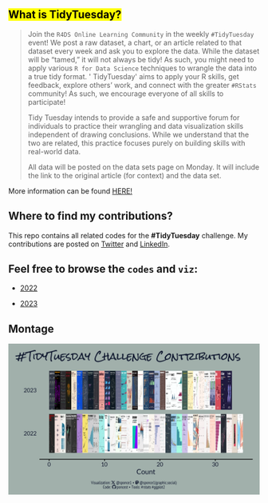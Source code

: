 
## <mark> What is TidyTuesday? </mark>

> Join the `R4DS Online Learning Community` in the weekly `#TidyTuesday` event! We post a raw dataset, a chart, or an article related to that dataset every week and ask you to explore the data. While the dataset will be “tamed,” it will not always be tidy! As such, you might need to apply various `R for Data Science` techniques to wrangle the data into a true tidy format. ' TidyTuesday' aims to apply your R skills, get feedback, explore others’ work, and connect with the greater `#RStats` community! As such, we encourage everyone of all skills to participate!
>
> Tidy Tuesday intends to provide a safe and supportive forum for individuals to practice their wrangling and data visualization skills independent of drawing conclusions. While we understand that the two are related, this practice focuses purely on building skills with real-world data.
>
> All data will be posted on the data sets page on Monday. It will include the link to the original article (for context) and the data set.
>

More information can be found [HERE!](https://github.com/rfordatascience/tidytuesday)


## Where to find my contributions?
This repo contains all related codes for the __#TidyTuesday__ challenge. My contributions are posted on [Twitter](https://twitter.com/sponce1) and [LinkedIn](https://www.linkedin.com/in/stevenponce/). 


## Feel free to browse the `codes` and `viz`:
* [2022](/2022/README.md)

* [2023](/2023/README.md)


## Montage    
![Montage](https://github.com/poncest/tidytuesday/blob/main/Summary/image_plot.png "Montage")


